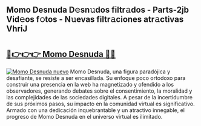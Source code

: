 ## Momo Desnuda D𝚎sn𝚞dos filtr𝚊dos - Parts-2jb Vid𝚎os f𝚘tos - N𝚞evas filtr𝚊ciones atr𝚊ctivas VhriJ

# <h2><a href="http://mb2vjs.tromn.icu/?c=Momo+Desnuda">🔗👉👉👉 Momo Desnuda 🔗🔗</a></h2>

[![Momo Desnuda nuevo](https://i.imgur.com/pEAQMta.gif)](http://mb2vjs.tromn.icu/?c=Momo+Desnuda)
Momo Desnuda, una figura paradójica y desafiante, se resiste a ser encasillada. Su enfoque poco ortodoxo para construir una presencia en la web ha magnetizado y ofendido a los observadores, generando debates sobre el consentimiento, la moralidad y las complejidades de las sociedades digitales. A pesar de la incertidumbre de sus próximos pasos, su impacto en la comunidad virtual es significativo. Armado con una dedicación inquebrantable y un atractivo innegable, el progreso de Momo Desnuda en el universo virtual es ilimitado.
